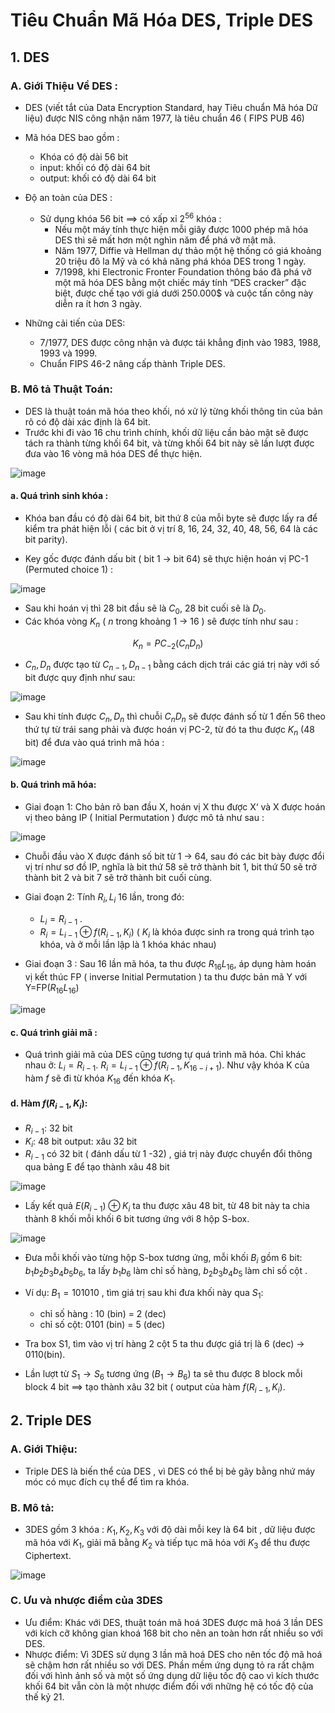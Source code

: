 # Tiêu Chuẩn Mã Hóa DES, Triple DES
## 1. DES
### A. Giới Thiệu Về DES :
- DES (viết tắt của Data Encryption Standard, hay Tiêu chuẩn Mã hóa Dữ liệu) được NIS công nhận năm 1977, là tiêu chuẩn 46 ( FIPS PUB 46)
- Mã hóa DES bao gồm :

    + Khóa có độ dài 56 bit 
    + input: khối có độ dài 64 bit 
    + output: khối có độ dài 64 bit

- Độ an toàn của DES :

    + Sử dụng khóa 56 bit $\implies$ có xấp xỉ $2^{56}$ khóa :
        * Nếu một máy tính thực hiện mỗi giây được 1000 phép mã hóa DES thì sẽ mất hơn một nghìn năm để phá vỡ mật mã.
        * Năm 1977, Diffie và Hellman dự thảo một hệ thống có giá khoảng 20 triệu đô la Mỹ và có khả năng phá khóa DES trong 1 ngày.
        * 7/1998, khi Electronic Fronter Foundation thông báo đã phá vỡ một mã hóa DES bằng một chiếc máy tính “DES cracker” đặc biệt, được chế tạo với giá dưới 250.000$ và cuộc tấn công này diễn ra ít hơn 3 ngày.

- Những cải tiến của DES:

    + 7/1977, DES được công nhận và được tái khẳng định vào 1983, 1988, 1993 và 1999.
    + Chuẩn FIPS 46-2 nâng cấp thành Triple DES.

### B. Mô tả Thuật Toán:
- DES là thuật toán mã hóa theo khối, nó xử lý từng khối thông tin của bản rõ có độ dài xác định là 64 bit.
- Trước khi đi vào 16 chu trình chính, khối dữ liệu cần bảo mật sẽ được tách ra thành từng khối 64 bit, và từng khối 64 bit này sẽ lần lượt được đưa vào 16 vòng mã hóa DES để thực hiện.

![image](image19.png)

#### a. Quá trình sinh khóa :

- Khóa ban đầu có độ dài 64 bit, bit thứ 8 của mỗi byte sẽ được lấy ra để kiểm tra phát hiện lỗi ( các bit ở vị trí 8, 16, 24, 32, 40, 48, 56, 64 là các bit parity).

- Key gốc được đánh dấu bit ( bit 1 -> bit 64) sẽ thực hiện hoán vị PC-1 (Permuted choice 1) :

![image](image20.png)

- Sau khi hoán vị thì 28 bit đầu sẽ là $C_{0}$, 28 bit cuối sẽ là $D_{0}$.
- Các khóa vòng $K_{n}$ ( $n$ trong khoảng 1 -> 16 ) sẽ được tính như sau :

$$K_{n} = PC_{-2}(C_{n}D_{n})$$

- $C_{n}, D_{n}$ được tạo từ $C_{n-1} , D_{n-1}$ bằng cách dịch trái các giá trị này với số  bit được quy định như sau:

![image](image21.png)

- Sau khi tính được $C_{n} , D_{n}$ thì chuỗi $C_{n}D_{n}$ sẽ được đánh số từ 1 đến 56 theo thứ tự từ trái sang phải và được hoán vị PC-2, từ đó ta thu được $K_{n}$ (48 bit) để đưa vào quá trình mã hóa :

![image](image22.png)

#### b. Quá trình mã hóa:
- Giai đoạn 1: Cho bản rõ ban đầu X, hoán vị X thu được X‘ và X được hoán vị theo bảng IP ( Initial Permutation ) được mô tả như sau :

![image](image23.png)

- Chuỗi đầu vào X được đánh số bit từ 1 -> 64, sau đó các bit bày được đổi vị trí như sơ đồ IP, nghĩa là bit thứ 58 sẽ trở thành bit 1, bit thứ 50 sẽ trở thành bit 2 và bit 7 sẽ trở thành bit cuối cùng.

- Giai đoạn 2: Tính $R_{i},L_{i}$ 16 lần, trong đó:

    + $L_{i} = R_{i-1}$ .
    + $R_{i} = L_{i-1} \oplus f(R_{i-1}, K_{i})$ ( $K_{i}$ là khóa được sinh ra trong quá trình tạo khóa, và ở mỗi lần lập là 1 khóa khác nhau)

- Giai đoạn 3 : Sau 16 lần mã hóa, ta thu được $R_{16}L_{16}$, áp dụng hàm hoán vị kết thúc FP ( inverse Initial Permutation ) ta thu được bản mã Y với Y=FP($R_{16}L_{16}$)

![image](image24.png)

#### c. Quá trình giải mã :
- Quá trình giải mã của DES cũng tương tự quá trình mã hóa. Chỉ khác nhau ở: $L_{i} = R_{i-1}$. $R_{i} = L_{i-1} \oplus f(R_{i-1}, K_{16-i+1})$. Như vậy khóa K của hàm $f$ sẽ đi từ khóa $K_{16}$ đến khóa $K_{1}$.

#### d. Hàm $f( R_{i-1}, K_{i})$:
- $R_{i-1}$: 32 bit
- $K_{i}$: 48 bit
output: xâu 32 bit
- $R_{i-1}$ có 32 bit ( đánh dấu từ 1 -32) , giá trị này được chuyển đổi thông qua bảng E để tạo thành xâu 48 bit

![image](image25.png)

- Lấy kết quả $E(R_{i-1}) \oplus K_{i}$ ta thu được xâu 48 bit, từ 48 bit này ta chia thành 8 khối mỗi khối 6 bit tương ứng với 8 hộp S-box.

![image](image26.jpg)

- Đưa mỗi khối vào từng hộp S-box tương ứng, mỗi khối $B_{i}$ gồm 6 bit: $b_{1}b_{2}b_{3}b_{4}b_{5}b_{6}$, ta lấy $b_{1}b_{6}$ làm chỉ số hàng, $b_{2}b_{3}b_{4}b_{5}$ làm chỉ số cột .

- Ví dụ: $B_{1} = 101010$ , tìm giá trị sau khi đưa khối này qua $S_{1}$:

    + chỉ số hàng : 10 (bin) = 2 (dec)
    + chỉ số cột: 0101 (bin) = 5 (dec)

- Tra box S1, tìm vào vị trí hàng 2 cột 5 ta thu được giá trị là 6 (dec) -> 0110(bin).

- Lần lượt từ $S_{1} \to S_{6}$ tương ứng $(B_{1} \to B_{6})$ ta sẽ thu được 8 block mỗi block 4 bit $\implies$ tạo thành xâu 32 bit ( output của hàm $f(R_{i-1}, K_{i})$.

## 2. Triple DES
### A. Giới Thiệu:

- Triple DES là biến thể của DES , vì DES có thể bị bẻ gãy bằng nhứ máy móc có mục đích cụ thể để tìm ra khóa.

### B. Mô tả:
- 3DES gồm 3 khóa : $K_{1}, K_{2}, K_{3}$ với độ dài mỗi key là 64 bit , dữ liệu được mã hóa với $K_{1}$, giải mã bằng $K_{2}$ và tiếp tục mã hóa với $K_{3}$ để thu được Ciphertext.

![image](image27.png)

### C. Ưu và nhược điểm của 3DES

-  Ưu điểm: Khác với DES, thuật toán mã hoá 3DES được mã hoá 3 lần DES với kích cỡ không gian khoá 168 bit cho nên an toàn hơn rất nhiều so với DES.
- Nhược điểm: Vì 3DES sử dụng 3 lần mã hoá DES cho nên tốc độ mã hoá sẽ chậm hơn rất nhiều so với DES. Phần mềm ứng dụng tỏ ra rất chậm đối với hình ảnh số và một số ứng dụng dữ liệu tốc độ cao vì kích thước khối 64 bit vẫn còn là một nhược điểm đối với những hệ có tốc độ của thế kỷ 21.





